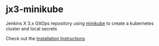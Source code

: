 # jx3-minikube

Jenkins X 3.x GitOps repository using [minikube](https://minikube.sigs.k8s.io/) to create a kubernetes cluster and local secrets


Check out the [Installation Instructions](https://jenkins-x.io/v3/admin/platforms/minikube/)
